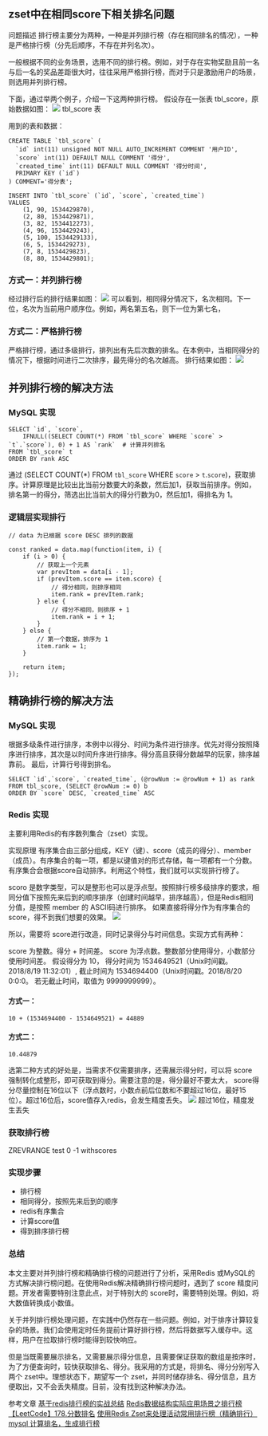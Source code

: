 ## zset中在相同score下相关排名问题
问题描述
排行榜主要分为两种，一种是并列排行榜（存在相同排名的情况），一种是严格排行榜（分先后顺序，不存在并列名次）。

一般根据不同的业务场景，选用不同的排行榜。例如，对于存在实物奖励且前一名与后一名的奖品差距很大时，往往采用严格排行榜，而对于只是激励用户的场景，则选用并列排行榜。

下面，通过举两个例子，介绍一下这两种排行榜。
假设存在一张表 tbl_score，原始数据如图：
![](https://user-gold-cdn.xitu.io/2018/8/23/1656712316851bba?imageView2/0/w/1280/h/960/format/webp/ignore-error/1)
tbl_score 表

用到的表和数据：
```
CREATE TABLE `tbl_score` (
  `id` int(11) unsigned NOT NULL AUTO_INCREMENT COMMENT '用户ID',
  `score` int(11) DEFAULT NULL COMMENT '得分',
  `created_time` int(11) DEFAULT NULL COMMENT '得分时间',
  PRIMARY KEY (`id`)
) COMMENT='得分表';

INSERT INTO `tbl_score` (`id`, `score`, `created_time`)
VALUES
    (1, 90, 1534429870),
    (2, 80, 1534429871),
    (3, 82, 1534412273),
    (4, 96, 1534429243),
    (5, 100, 1534429133),
    (6, 5, 1534429273),
    (7, 8, 1534429823),
    (8, 80, 1534429801);
```
### 方式一：并列排行榜
经过排行后的排行结果如图：
![](https://user-gold-cdn.xitu.io/2018/8/23/16567123166c7af0?imageView2/0/w/1280/h/960/format/webp/ignore-error/1)
可以看到，相同得分情况下，名次相同。下一位，名次为当前用户顺序位。例如，两名第五名，则下一位为第七名，
### 方式二：严格排行榜
严格排行榜，通过多级排行，排列出有先后次数的排名。在本例中，当相同得分的情况下，根据时间进行二次排序，最先得分的名次越高。 排行结果如图：
![](https://user-gold-cdn.xitu.io/2018/8/23/16567123167bc3a9?imageView2/0/w/1280/h/960/format/webp/ignore-error/1)
## 并列排行榜的解决方法
### MySQL 实现
```
SELECT `id`, `score`,
    IFNULL((SELECT COUNT(*) FROM `tbl_score` WHERE `score` > `t`.`score`), 0) + 1 AS `rank`  # 计算并列排名
FROM `tbl_score` t
ORDER BY rank ASC
```
通过 (SELECT COUNT(*) FROM `tbl_score` WHERE `score` > `t`.`score`)，获取排序。计算原理是比较出比当前分数要大的条数，然后加1，获取当前排序。例如，排名第一的得分，筛选出比当前大的得分行数为0，然后加1，得排名为 1。

### 逻辑层实现排行
```
// data 为已根据 score DESC 排列的数据

const ranked = data.map(function(item, i) {
    if (i > 0) {
        // 获取上一个元素
        var prevItem = data[i - 1];
        if (prevItem.score == item.score) {
            // 得分相同，则排序相同
            item.rank = prevItem.rank;
        } else {
            // 得分不相同，则排序 + 1
            item.rank = i + 1;
        }
    } else {
        // 第一个数据，排序为 1
        item.rank = 1;
    }

    return item;
});
```
## 精确排行榜的解决方法
### MySQL 实现
根据多级条件进行排序，本例中以得分、时间为条件进行排序。优先对得分按照降序进行排序，其次是以时间升序进行排序。得分高且获得分数越早的玩家，排序越靠前。
最后，计算行号得到排名。
```
SELECT `id`,`score`, `created_time`, (@rowNum := @rowNum + 1) as rank
FROM tbl_score, (SELECT @rowNum := 0) b
ORDER BY `score` DESC, `created_time` ASC
```
### Redis 实现
主要利用Redis的有序数列集合（zset）实现。

实现原理
有序集合由三部分组成，KEY（键）、score（成员的得分）、member（成员）。有序集合的每一项，都是以键值对的形式存储，每一项都有一个分数。有序集合会根据score自动排序。利用这个特性，我们就可以实现排行榜了。

scoro 是数字类型，可以是整形也可以是浮点型。按照排行榜多级排序的要求，相同分值下按照先来后到的顺序排序（创建时间越早，排序越高），但是Redis相同分值，是按照 member 的 ASCII码进行排序。
如果直接将得分作为有序集合的 score，得不到我们想要的效果。
![](https://user-gold-cdn.xitu.io/2018/8/23/1656712316820a1f?imageView2/0/w/1280/h/960/format/webp/ignore-error/1)

所以，需要将 score进行改造，同时记录得分与时间信息。实现方式有两种：

score 为整数。得分 + 时间差。
score 为浮点数。整数部分使用得分，小数部分使用时间差。
假设得分为 10， 得分时间为 1534649521（Unix时间戳。2018/8/19 11:32:01）, 截止时间为 1534694400（Unix时间戳。2018/8/20 0:0:0。 若无截止时间，取值为 9999999999）。

#### 方式一：
```
10 + (1534694400 - 1534649521) = 44889
```
#### 方式二：
```
10.44879
```
选第二种方式的好处是，当需求不仅需要排序，还需展示得分时，可以将 score 强制转化成整形，即可获取到得分。需要注意的是，得分最好不要太大， score得分尽量控制在16位以下（浮点数时，小数点前后位数和不要超过16位，最好15位）。超过16位后，score值存入redis，会发生精度丢失。
![](https://user-gold-cdn.xitu.io/2018/8/23/1656712339b2b6de?imageView2/0/w/1280/h/960/format/webp/ignore-error/1)
超过16位，精度发生丢失
### 获取排行榜
ZREVRANGE test 0 -1 withscores
### 实现步骤
* 排行榜
* 相同得分，按照先来后到的顺序
* redis有序集合
* 计算score值
* 得到排序排行榜
### 总结
本文主要对并列排行榜和精确排行榜的问题进行了分析，采用Redis 或MySQL的方式解决排行榜问题。在使用Redis解决精确排行榜问题时，遇到了 score 精度问题。开发者需要特别注意此点，对于特别大的 score时，需要特别处理。例如，将大数值转换成小数值。

关于并列排行榜处理问题，在实践中仍然存在一些问题。例如，对于排序计算较复杂的场景。我们会使用定时任务提前计算好排行榜，然后将数据写入缓存中。这样，用户在拉取排行榜时能得到较快响应。

但是当既需要展示排名，又需要展示得分信息，且需要保证获取的数组是按序时，为了方便查询时，较快获取排名、得分。我采用的方式是，将排名、得分分别写入两个 zset中。理想状态下，期望写一个 zset，并同时储存排名、得分信息，且方便取出，又不会丢失精度。目前，没有找到这种解决办法。

参考文章
[基于redis排行榜的实战总结](https://www.cnblogs.com/mumuxinfei/p/5337329.html)
[Redis数据结构实际应用场景之排行榜](https://zhuanlan.zhihu.com/p/25729411)
[【LeetCode】178.分数排名](https://blog.csdn.net/wal1314520/article/details/80107833)
[使用Redis Zset来处理活动常用排行榜（精确排行）](https://segmentfault.com/a/1190000011737336)
[mysql 计算排名，生成排行榜](https://segmentfault.com/a/1190000014386692)
